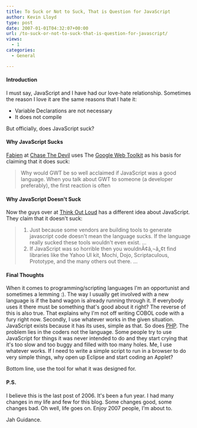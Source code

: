 ```yaml
---
title: To Suck or Not to Suck, That is Question for JavaScript
author: Kevin Lloyd
type: post
date: 2007-01-01T04:32:07+00:00
url: /to-suck-or-not-to-suck-that-is-question-for-javascript/
views:
  - 1
categories:
  - General

---
```

#### Introduction

I must say, JavaScript and I have had our love-hate relationship. Sometimes the reason I love it are the same reasons that I hate it:

  * Variable Declarations are not necessary
  * It does not compile

But officially, does JavaScript suck?

#### Why JavaScript Sucks

[Fabien][1] at [Chase The Devil][1] uses The [Google Web Toolkit][2] as his basis for claiming that it does suck:

> Why would GWT be so well acclaimed if JavaScript was a good language. When you talk about GWT to someone (a developer preferably), the first reaction is often

#### Why JavaScript Doesn't Suck

Now the guys over at [Think Out Loud][3] has a different idea about JavaScript. They claim that it doesn't suck:

>   1. Just because some vendors are building tools to generate javascript code doesn't mean the language sucks. If the language really sucked these tools wouldn't even exist. &#8230;
>   2. If JavaScript was so horrible then you wouldnÃ¢â‚¬â„¢t find libraries like the Yahoo UI kit, Mochi, Dojo, Scriptaculous, Prototype, and the many others out there. &#8230;

#### Final Thoughts

When it comes to programming/scripting languages I'm an opportunist and sometimes a lemming :). The way I usually get involved with a new language is if the band wagon is already running through it. If everybody uses it there must be something that's good about it right? The reverse of this is also true. That explains why I'm not off writing COBOL code with a fury right now. Secondly, I use whatever works in the given situation. JavaScript exists because it has its uses, simple as that. So does [PHP][4]. The problem lies in the coders not the language. Some people try to use JavaScript for things it was never intended to do and they start crying that it's too slow and too buggy and filled with too many holes. Me, I use whatever works. If I need to write a simple script to run in a browser to do very simple things, why open up Eclipse and start coding an Applet?

Bottom line, use the tool for what it was designed for.

#### P.S.

I believe this is the last post of 2006. It's been a fun year. I had many changes in my life and few for this blog. Some changes good, some changes bad. Oh well, life goes on. Enjoy 2007 people, I'm about to.

Jah Guidance.

 [1]: http://chasethedevil.blogspot.com/2006/12/proof-that-javascript-sucks.html
 [2]: http://code.google.com/webtoolkit
 [3]: http://thebull.macsimumweb.com/2006/12/15/why-javascript-doesnt-suck/#comments
 [4]: https://webdevelopment2.com/php-vs-vb6/